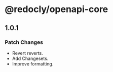 # @redocly/openapi-core

## 1.0.1

### Patch Changes

- Revert reverts.
- Add Changesets.
- Improve formatting.
